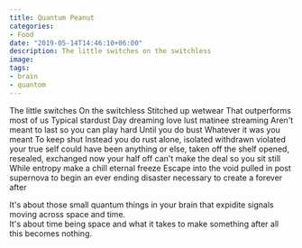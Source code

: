```yaml
---
title: Quantum Peanut
categories:
- Food
date: "2019-05-14T14:46:10+06:00"
description: The little switches on the switchless
image:
tags:
- brain
- quantom
---
```


The little switches
On the switchless
Stitched up wetwear
That outperforms
most of us
Typical stardust
Day dreaming
love lust
matinee streaming
Aren't meant to last
so you can play hard
Until you do bust
Whatever it was you meant
To keep shut
Instead you do rust
alone, isolated
withdrawn violated
your true self
could have been anything
or else, taken off the shelf
opened, resealed, exchanged
now your half off
can't make the deal
so you sit still
While entropy make a chill
eternal freeze
Escape into the void
pulled in post supernova
to begin
an ever ending disaster
necessary to create
a forever after


It's about those small quantum things in your brain that expidite signals moving across space and time.  
It's about time being space and what it takes to make something after all this becomes nothing.  